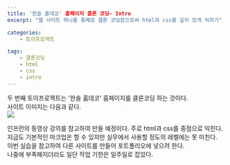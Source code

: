 ```yaml
---
title: '한솔 홈데코' 홈페이지 클론 코딩- Intro
excerpt: "웹 사이트 하나를 통째로 클론 코딩함으로써 html과 css를 깊이 있게 익히기"

categories: 
    - 토이프로젝트

tags: 
    - 클론코딩
    - html
    - css
    - intro
---
```

두 번째 토이프로젝트는 '한솔 홈데코' 홈페이지를 클론코딩 하는 것이다.  
사이트 이미지는 다음과 같다.  
![](https://dulcis-hortus.github.io/assets/images/hansol_full.png)  

인프런의 동영상 강의를 참고하여 만들 예정이다. 
주로 html과 css를 중점으로 익힌다. 지금도 기본적인 마크업은 할 수 있지만 실무에서 사용할 정도의 레벨에는 못 미친다.  
이번 실습을 참고하여 다른 사이트를 만들어 포트폴리오에 넣으려 한다.  
나중에 부족해지더라도 일단 작업 기한은 일주일로 잡았다.  
<br>